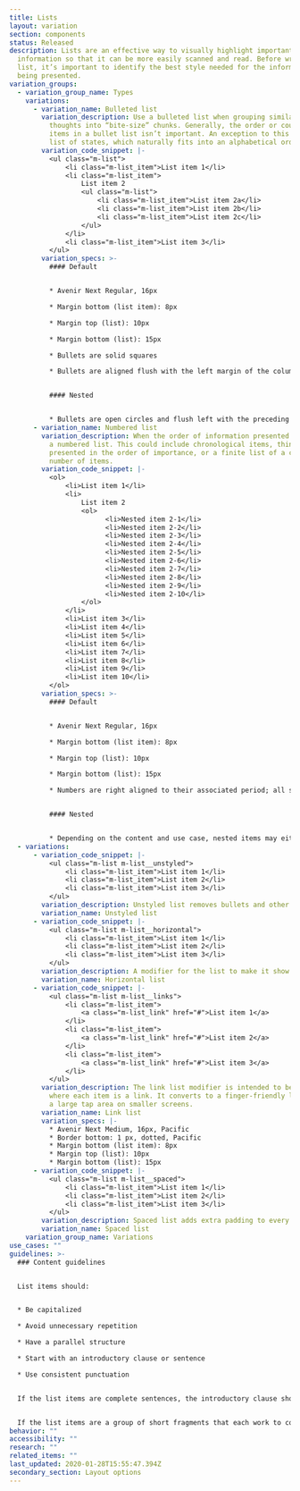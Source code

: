 ```yaml
---
title: Lists
layout: variation
section: components
status: Released
description: Lists are an effective way to visually highlight important
  information so that it can be more easily scanned and read. Before writing a
  list, it’s important to identify the best style needed for the information
  being presented.
variation_groups:
  - variation_group_name: Types
    variations:
      - variation_name: Bulleted list
        variation_description: Use a bulleted list when grouping similar items or short
          thoughts into “bite-size” chunks. Generally, the order or count of the
          items in a bullet list isn’t important. An exception to this may be a
          list of states, which naturally fits into an alphabetical order.
        variation_code_snippet: |-
          <ul class="m-list">
              <li class="m-list_item">List item 1</li>
              <li class="m-list_item">
                  List item 2
                  <ul class="m-list">
                      <li class="m-list_item">List item 2a</li>
                      <li class="m-list_item">List item 2b</li>
                      <li class="m-list_item">List item 2c</li>
                  </ul>
              </li>
              <li class="m-list_item">List item 3</li>
          </ul>
        variation_specs: >-
          #### Default


          * Avenir Next Regular, 16px

          * Margin bottom (list item): 8px

          * Margin top (list): 10px

          * Margin bottom (list): 15px

          * Bullets are solid squares

          * Bullets are aligned flush with the left margin of the column of text they’re in


          #### Nested


          * Bullets are open circles and flush left with the preceding line of text
      - variation_name: Numbered list
        variation_description: When the order of information presented is important, use
          a numbered list. This could include chronological items, things
          presented in the order of importance, or a finite list of a counted
          number of items.
        variation_code_snippet: |-
          <ol>
              <li>List item 1</li>
              <li>
                  List item 2
                  <ol>
                        <li>Nested item 2-1</li>
                        <li>Nested item 2-2</li>
                        <li>Nested item 2-3</li>
                        <li>Nested item 2-4</li>
                        <li>Nested item 2-5</li>
                        <li>Nested item 2-6</li>
                        <li>Nested item 2-7</li>
                        <li>Nested item 2-8</li>
                        <li>Nested item 2-9</li>
                        <li>Nested item 2-10</li>
                  </ol>
              </li>
              <li>List item 3</li>
              <li>List item 4</li>
              <li>List item 5</li>
              <li>List item 6</li>
              <li>List item 7</li>
              <li>List item 8</li>
              <li>List item 9</li>
              <li>List item 10</li>
          </ol>
        variation_specs: >-
          #### Default


          * Avenir Next Regular, 16px

          * Margin bottom (list item): 8px

          * Margin top (list): 10px

          * Margin bottom (list): 15px

          * Numbers are right aligned to their associated period; all single-digit numbers fit inside the left margin


          #### Nested


          * Depending on the content and use case, nested items may either appear as bullets — solid squares — that are flush left with the preceding line of text, or lower-cased letters, as shown in the example.
  - variations:
      - variation_code_snippet: |-
          <ul class="m-list m-list__unstyled">
              <li class="m-list_item">List item 1</li>
              <li class="m-list_item">List item 2</li>
              <li class="m-list_item">List item 3</li>
          </ul>
        variation_description: Unstyled list removes bullets and other styling from a list.
        variation_name: Unstyled list
      - variation_code_snippet: |-
          <ul class="m-list m-list__horizontal">
              <li class="m-list_item">List item 1</li>
              <li class="m-list_item">List item 2</li>
              <li class="m-list_item">List item 3</li>
          </ul>
        variation_description: A modifier for the list to make it show items horizontally.
        variation_name: Horizontal list
      - variation_code_snippet: |-
          <ul class="m-list m-list__links">
              <li class="m-list_item">
                  <a class="m-list_link" href="#">List item 1</a>
              </li>
              <li class="m-list_item">
                  <a class="m-list_link" href="#">List item 2</a>
              </li>
              <li class="m-list_item">
                  <a class="m-list_link" href="#">List item 3</a>
              </li>
          </ul>
        variation_description: The link list modifier is intended to be used for lists
          where each item is a link. It converts to a finger-friendly link with
          a large tap area on smaller screens.
        variation_name: Link list
        variation_specs: |-
          * Avenir Next Medium, 16px, Pacific
          * Border bottom: 1 px, dotted, Pacific
          * Margin bottom (list item): 8px
          * Margin top (list): 10px
          * Margin bottom (list): 15px
      - variation_code_snippet: |-
          <ul class="m-list m-list__spaced">
              <li class="m-list_item">List item 1</li>
              <li class="m-list_item">List item 2</li>
              <li class="m-list_item">List item 3</li>
          </ul>
        variation_description: Spaced list adds extra padding to every element in a list.
        variation_name: Spaced list
    variation_group_name: Variations
use_cases: ""
guidelines: >-
  ### Content guidelines


  List items should:


  * Be capitalized

  * Avoid unnecessary repetition

  * Have a parallel structure

  * Start with an introductory clause or sentence

  * Use consistent punctuation


  If the list items are complete sentences, the introductory clause should also be a complete sentence, followed by a colon. These list items should end with a period.


  If the list items are a group of short fragments that each work to complete an introductory clause, the introductory clause should also be a short fragment, followed by a colon. These list items should end with no punctuation.
behavior: ""
accessibility: ""
research: ""
related_items: ""
last_updated: 2020-01-28T15:55:47.394Z
secondary_section: Layout options
---
```

